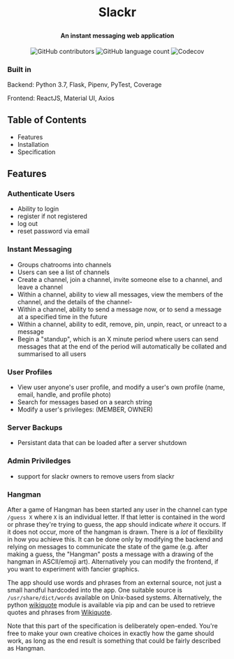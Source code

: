 <h1 align="center" style="margin:1em;">Slackr</h1>
<h4 align="center">An instant messaging web application</h4>

<p align="center">
<img alt="GitHub contributors" src="https://img.shields.io/github/contributors/kevinwochan/Slackr">
<img alt="GitHub language count" src="https://img.shields.io/github/languages/count/kevinwochan/Slackr">
<img alt="Codecov" src="https://img.shields.io/codecov/c/github/kevinwochan/Slackr">
</p>

### Built in

Backend: Python 3.7, Flask, Pipenv, PyTest, Coverage

Frontend: ReactJS, Material UI, Axios

## Table of Contents
- Features
- Installation
- Specification

## Features
### Authenticate Users
- Ability to login
- register if not registered
- log out
- reset password via email

### Instant Messaging
- Groups chatrooms into channels
- Users can see a list of channels
- Create a channel, join a channel, invite someone else to a channel, and leave a channel
- Within a channel, ability to view all messages, view the members of the channel, and the details of the channel-
- Within a channel, ability to send a message now, or to send a message at a specified time in the future
- Within a channel, ability to edit, remove, pin, unpin, react, or unreact to a message
- Begin a "standup", which is an X minute period where users can send messages that at the end of the period will automatically be collated and summarised to all users


### User Profiles
- View user anyone's user profile, and modify a user's own profile (name, email, handle, and profile photo)
- Search for messages based on a search string
- Modify a user's privileges: (MEMBER, OWNER)

### Server Backups
- Persistant data that can be loaded after a server shutdown

### Admin Priviledges
- support for slackr owners to remove users from slackr

### Hangman
After a game of Hangman has been started any user in the channel can type `/guess X` where `X` is an individual letter. If that letter is contained in the word or phrase they're trying to guess, the app should indicate *where* it occurs. If it does not occur, more of the hangman is drawn. There is a *lot* of flexibility in how you achieve this. It can be done only by modifying the backend and relying on messages to communicate the state of the game (e.g. after making a guess, the "Hangman" posts a message with a drawing of the hangman in ASCII/emoji art). Alternatively you can modify the frontend, if you want to experiment with fancier graphics.

The app should use words and phrases from an external source, not just a small handful hardcoded into the app. One suitable source is `/usr/share/dict/words` available on Unix-based systems. Alternatively, the python [wikiquote](https://github.com/federicotdn/wikiquote) module is available via pip and can be used to retrieve quotes and phrases from [Wikiquote](https://www.wikiquote.org/).

Note that this part of the specification is deliberately open-ended. You're free to make your own creative choices in exactly how the game should work, as long as the end result is something that could be fairly described as Hangman.


